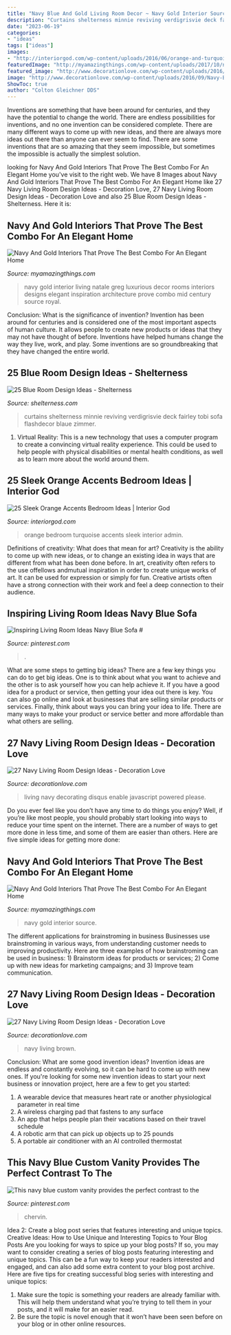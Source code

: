 ```yaml
---
title: "Navy Blue And Gold Living Room Decor ~ Navy Gold Interior Source"
description: "Curtains shelterness minnie reviving verdigrisvie deck fairley tobi sofa flashdecor blaue zimmer"
date: "2023-06-19"
categories:
- "ideas"
tags: ["ideas"]
images:
- "http://interiorgod.com/wp-content/uploads/2016/06/orange-and-turquoise-room.png"
featuredImage: "http://myamazingthings.com/wp-content/uploads/2017/10/navy-gold-interior-4-.jpg"
featured_image: "http://www.decorationlove.com/wp-content/uploads/2016/09/Navy-Blue-and-Brown-Living-Room.jpg"
image: "http://www.decorationlove.com/wp-content/uploads/2016/09/Navy-Blue-and-Brown-Living-Room.jpg"
ShowToc: true
author: "Colton Gleichner DDS"
---
```



Inventions are something that have been around for centuries, and they have the potential to change the world. There are endless possibilities for inventions, and no one invention can be considered complete. There are many different ways to come up with new ideas, and there are always more ideas out there than anyone can ever seem to find. There are some inventions that are so amazing that they seem impossible, but sometimes the impossible is actually the simplest solution.

	

		
looking for Navy And Gold Interiors That Prove The Best Combo For An Elegant Home you've visit to the right web. We have 8 Images about Navy And Gold Interiors That Prove The Best Combo For An Elegant Home like 27 Navy Living Room Design Ideas - Decoration Love, 27 Navy Living Room Design Ideas - Decoration Love and also 25 Blue Room Design Ideas - Shelterness. Here it is:
		
    
## Navy And Gold Interiors That Prove The Best Combo For An Elegant Home

<img loading=lazy src="https://myamazingthings.com/wp-content/uploads/2017/10/navy-gold-interior-12-.jpg" onerror="this.onerror=null;this.src='https://tse4.mm.bing.net/th?id=OIP.00QOHlg7Vb_FuM_HIr57eQHaJ3&amp;pid=15.1';" alt="Navy And Gold Interiors That Prove The Best Combo For An Elegant Home">

_Source: myamazingthings.com_

>navy gold interior living natale greg luxurious decor rooms interiors designs elegant inspiration architecture prove combo mid century source royal. 

	

Conclusion: What is the significance of invention?
Invention has been around for centuries and is considered one of the most important aspects of human culture. It allows people to create new products or ideas that they may not have thought of before. Inventions have helped humans change the way they live, work, and play. Some inventions are so groundbreaking that they have changed the entire world.

    
## 25 Blue Room Design Ideas - Shelterness

<img loading=lazy src="https://i.shelterness.com/blue-room-design-ideas-24.jpeg" onerror="this.onerror=null;this.src='https://tse2.mm.bing.net/th?id=OIP.6TfyHYKNjmNJpZUmLkGDFAAAAA&amp;pid=15.1';" alt="25 Blue Room Design Ideas - Shelterness">

_Source: shelterness.com_

>curtains shelterness minnie reviving verdigrisvie deck fairley tobi sofa flashdecor blaue zimmer. 

	

1. Virtual Reality: This is a new technology that uses a computer program to create a convincing virtual reality experience. This could be used to help people with physical disabilities or mental health conditions, as well as to learn more about the world around them. 

    
## 25 Sleek Orange Accents Bedroom Ideas | Interior God

<img loading=lazy src="http://interiorgod.com/wp-content/uploads/2016/06/orange-and-turquoise-room.png" onerror="this.onerror=null;this.src='https://tse1.mm.bing.net/th?id=OIP.0T_BIwuOL4a4yEK3GWffwAHaJ4&amp;pid=15.1';" alt="25 Sleek Orange Accents Bedroom Ideas | Interior God">

_Source: interiorgod.com_

>orange bedroom turquoise accents sleek interior admin. 

	

Definitions of creativity: What does that mean for art?
Creativity is the ability to come up with new ideas, or to change an existing idea in ways that are different from what has been done before. In art, creativity often refers to the use offellows andmutual inspiration in order to create unique works of art. It can be used for expression or simply for fun. Creative artists often have a strong connection with their work and feel a deep connection to their audience.

    
## Inspiring Living Room Ideas Navy Blue Sofa #

<img loading=lazy src="https://i.pinimg.com/736x/33/ac/4d/33ac4dbf8b6287e0b1d3b1066dc71663.jpg" onerror="this.onerror=null;this.src='https://tse1.mm.bing.net/th?id=OIP.D88HALE0XmV2_Js9AkuhJwHaJ6&amp;pid=15.1';" alt="Inspiring Living Room Ideas Navy Blue Sofa #">

_Source: pinterest.com_

>. 

	

What are some steps to getting big ideas?
There are a few key things you can do to get big ideas. One is to think about what you want to achieve and the other is to ask yourself how you can help achieve it. If you have a good idea for a product or service, then getting your idea out there is key. You can also go online and look at businesses that are selling similar products or services. Finally, think about ways you can bring your idea to life. There are many ways to make your product or service better and more affordable than what others are selling.

    
## 27 Navy Living Room Design Ideas - Decoration Love

<img loading=lazy src="http://www.decorationlove.com/wp-content/uploads/2016/09/Navy-Blue-Living-Room-Ideas.jpg" onerror="this.onerror=null;this.src='https://tse1.mm.bing.net/th?id=OIP.SRcXzt4ozdGDlX34iBR19QHaKB&amp;pid=15.1';" alt="27 Navy Living Room Design Ideas - Decoration Love">

_Source: decorationlove.com_

>living navy decorating disqus enable javascript powered please. 

	

Do you ever feel like you don’t have any time to do things you enjoy? Well, if you’re like most people, you should probably start looking into ways to reduce your time spent on the internet. There are a number of ways to get more done in less time, and some of them are easier than others. Here are five simple ideas for getting more done: 
    
## Navy And Gold Interiors That Prove The Best Combo For An Elegant Home

<img loading=lazy src="http://myamazingthings.com/wp-content/uploads/2017/10/navy-gold-interior-4-.jpg" onerror="this.onerror=null;this.src='https://tse3.mm.bing.net/th?id=OIP.rJGuB-pVyBLXTbwCS1XeggHaLG&amp;pid=15.1';" alt="Navy And Gold Interiors That Prove The Best Combo For An Elegant Home">

_Source: myamazingthings.com_

>navy gold interior source. 

	

The different applications for brainstroming in business
Businesses use brainstroming in various ways, from understanding customer needs to improving productivity. Here are three examples of how brainstroming can be used in business: 1) Brainstorm ideas for products or services; 2) Come up with new ideas for marketing campaigns; and 3) Improve team communication.

    
## 27 Navy Living Room Design Ideas - Decoration Love

<img loading=lazy src="http://www.decorationlove.com/wp-content/uploads/2016/09/Navy-Blue-and-Brown-Living-Room.jpg" onerror="this.onerror=null;this.src='https://tse3.mm.bing.net/th?id=OIP.l3LfQqo5NGavhtKp0YnmCgHaMP&amp;pid=15.1';" alt="27 Navy Living Room Design Ideas - Decoration Love">

_Source: decorationlove.com_

>navy living brown. 

	

Conclusion: What are some good invention ideas?
Invention ideas are endless and constantly evolving, so it can be hard to come up with new ones. If you're looking for some new invention ideas to start your next business or innovation project, here are a few to get you started: 
1. A wearable device that measures heart rate or another physiological parameter in real time 
2. A wireless charging pad that fastens to any surface 
3. An app that helps people plan their vacations based on their travel schedule 
4. A robotic arm that can pick up objects up to 25 pounds 
5. A portable air conditioner with an AI controlled thermostat 

    
## This Navy Blue Custom Vanity Provides The Perfect Contrast To The

<img loading=lazy src="https://i.pinimg.com/736x/36/ef/8e/36ef8e200da2427addef2832bf2cc6c9.jpg" onerror="this.onerror=null;this.src='https://tse4.mm.bing.net/th?id=OIP.ifzneMy_0lIsQ-_s1fiysAHaLG&amp;pid=15.1';" alt="This navy blue custom vanity provides the perfect contrast to the">

_Source: pinterest.com_

>chervin. 

	

Idea 2: Create a blog post series that features interesting and unique topics.
Creative Ideas: How to Use Unique and Interesting Topics to Your Blog Posts 
Are you looking for ways to spice up your blog posts? If so, you may want to consider creating a series of blog posts featuring interesting and unique topics. This can be a fun way to keep your readers interested and engaged, and can also add some extra content to your blog post archive. Here are five tips for creating successful blog series with interesting and unique topics:

1. Make sure the topic is something your readers are already familiar with. This will help them understand what you’re trying to tell them in your posts, and it will make for an easier read.
2. Be sure the topic is novel enough that it won’t have been seen before on your blog or in other online resources.

